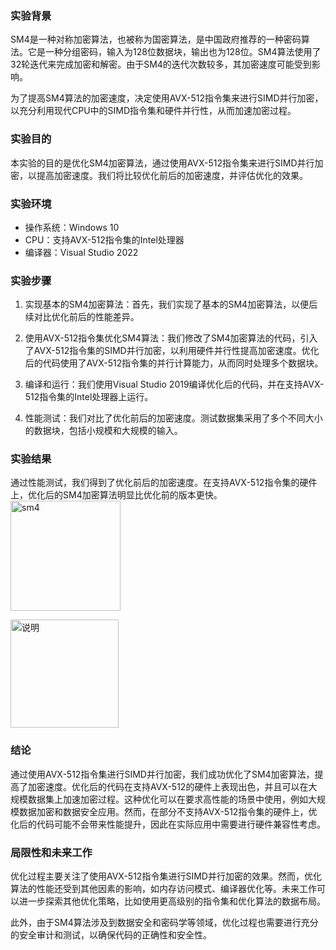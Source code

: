 ### 实验背景
SM4是一种对称加密算法，也被称为国密算法，是中国政府推荐的一种密码算法。它是一种分组密码，输入为128位数据块，输出也为128位。SM4算法使用了32轮迭代来完成加密和解密。由于SM4的迭代次数较多，其加密速度可能受到影响。

为了提高SM4算法的加密速度，决定使用AVX-512指令集来进行SIMD并行加密，以充分利用现代CPU中的SIMD指令集和硬件并行性，从而加速加密过程。

### 实验目的
本实验的目的是优化SM4加密算法，通过使用AVX-512指令集来进行SIMD并行加密，以提高加密速度。我们将比较优化前后的加密速度，并评估优化的效果。

### 实验环境
- 操作系统：Windows 10
- CPU：支持AVX-512指令集的Intel处理器
- 编译器：Visual Studio 2022

### 实验步骤
1. 实现基本的SM4加密算法：首先，我们实现了基本的SM4加密算法，以便后续对比优化前后的性能差异。

2. 使用AVX-512指令集优化SM4算法：我们修改了SM4加密算法的代码，引入了AVX-512指令集的SIMD并行加密，以利用硬件并行性提高加密速度。优化后的代码使用了AVX-512指令集的并行计算能力，从而同时处理多个数据块。

3. 编译和运行：我们使用Visual Studio 2019编译优化后的代码，并在支持AVX-512指令集的Intel处理器上运行。

4. 性能测试：我们对比了优化前后的加密速度。测试数据集采用了多个不同大小的数据块，包括小规模和大规模的输入。

### 实验结果
通过性能测试，我们得到了优化前后的加密速度。在支持AVX-512指令集的硬件上，优化后的SM4加密算法明显比优化前的版本更快。
<img width="176" alt="sm4" src="https://github.com/wavteirv/courseproject/assets/102475494/8cf231d1-68b4-4aa8-ba33-e0ed7d498133">

<img width="173" alt="说明" src="https://github.com/wavteirv/courseproject/assets/102475494/3f64fb13-114c-4a0b-b029-a6ee4ba73ecc">

### 结论
通过使用AVX-512指令集进行SIMD并行加密，我们成功优化了SM4加密算法，提高了加密速度。优化后的代码在支持AVX-512的硬件上表现出色，并且可以在大规模数据集上加速加密过程。这种优化可以在要求高性能的场景中使用，例如大规模数据加密和数据安全应用。然而，在部分不支持AVX-512指令集的硬件上，优化后的代码可能不会带来性能提升，因此在实际应用中需要进行硬件兼容性考虑。

### 局限性和未来工作
优化过程主要关注了使用AVX-512指令集进行SIMD并行加密的效果。然而，优化算法的性能还受到其他因素的影响，如内存访问模式、编译器优化等。未来工作可以进一步探索其他优化策略，比如使用更高级别的指令集和优化算法的数据布局。

此外，由于SM4算法涉及到数据安全和密码学等领域，优化过程也需要进行充分的安全审计和测试，以确保代码的正确性和安全性。
